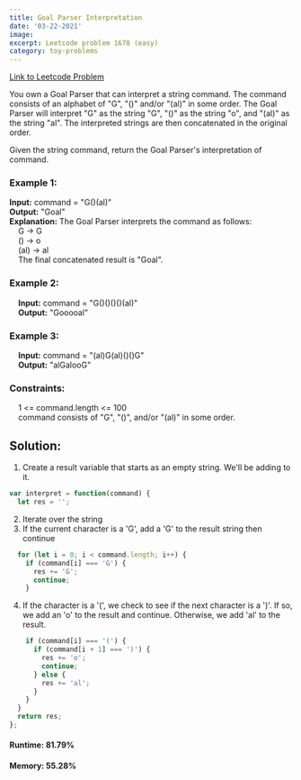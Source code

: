 ```yaml
---
title: Goal Parser Interpretation
date: '03-22-2021'
image:
excerpt: Leetcode problem 1678 (easy)
category: toy-problems
---
```

[Link to Leetcode Problem](https://leetcode.com/problems/goal-parser-interpretation/)  

You own a Goal Parser that can interpret a string command. The command consists of an alphabet of "G", "()" and/or "(al)" in some order. The Goal Parser will interpret "G" as the string "G", "()" as the string "o", and "(al)" as the string "al". The interpreted strings are then concatenated in the original order.

Given the string command, return the Goal Parser's interpretation of command.

### Example 1:  
**Input:** command = "G()(al)"  
**Output:** "Goal"  
**Explanation:** The Goal Parser interprets the command as follows:  
    G -> G  
    () -> o  
    (al) -> al  
    The final concatenated result is "Goal".  

### Example 2:  
    **Input:** command = "G()()()()(al)"  
    **Output:** "Gooooal"  

### Example 3:  
    **Input:** command = "(al)G(al)()()G"  
    **Output:** "alGalooG"  


### Constraints:  
    1 <= command.length <= 100  
    command consists of "G", "()", and/or "(al)" in some order.  


## Solution:
1. Create a result variable that starts as an empty string. We'll be adding to it.
```js
var interpret = function(command) {
  let res = '';
```
2. Iterate over the string
3. If the current character is a 'G', add a 'G' to the result string then continue
```js
  for (let i = 0; i < command.length; i++) {
    if (command[i] === 'G') {
      res += 'G';
      continue;
    }
```
4. If the character is a '(', we check to see if the next character is a ')'. If so, we add an 'o' to the result and continue. Otherwise, we add 'al' to the result.
```js
    if (command[i] === '(') {
      if (command[i + 1] === ')') {
        res += 'o';
        continue;
      } else {
        res += 'al';
      }
    }
  }
  return res;
};
```

#### Runtime: 81.79%
#### Memory: 55.28%